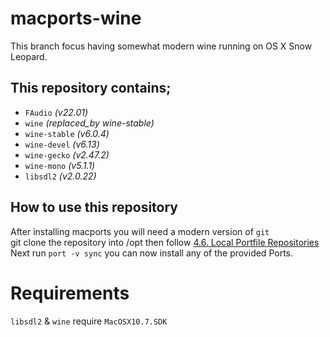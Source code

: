 # macports-wine
This branch focus having somewhat modern wine running on OS X Snow Leopard.

## This repository contains;
- `FAudio` *(v22.01)*
- `wine` *(replaced_by wine-stable)*
- `wine-stable` *(v6.0.4)*
- `wine-devel` *(v6.13)*
- `wine-gecko` *(v2.47.2)*
- `wine-mono` *(v5.1.1)*
- `libsdl2` *(v2.0.22)*

## How to use this repository
After installing macports you will need a modern version of `git`\
git clone the repository into /opt then follow [4.6. Local Portfile Repositories](https://guide.macports.org/#development.local-repositories)\
Next run `port -v sync` you can now install any of the provided Ports.

# Requirements 
`libsdl2` & `wine` require `MacOSX10.7.SDK`
